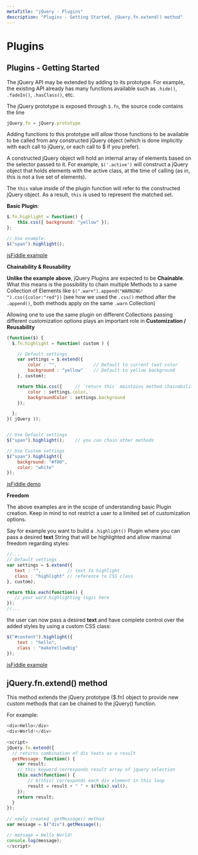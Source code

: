 ```yaml
---
metaTitle: "jQuery - Plugins"
description: "Plugins - Getting Started, jQuery.fn.extend() method"
---
```


# Plugins



## Plugins - Getting Started


The jQuery API may be extended by adding to its prototype. For example, the existing API already has many functions available such as `.hide()`, `.fadeIn()`, `.hasClass()`, etc.

The jQuery prototype is exposed through `$.fn`, the source code contains the line

```js
jQuery.fn = jQuery.prototype

```

Adding functions to this prototype will allow those functions to be available to be called from any constructed jQuery object (which is done implicitly with each call to jQuery, or each call to $ if you prefer).

A constructed jQuery object will hold an internal array of elements based on the selector passed to it. For example, `$('.active')` will construct a jQuery object that holds elements with the active class, at the time of calling (as in, this is not a live set of elements).

The `this` value inside of the plugin function will refer to the constructed jQuery object. As a result, `this` is used to represent the matched set.

**Basic Plugin**:

```js
$.fn.highlight = function() {
    this.css({ background: "yellow" });
};

// Use example:
$("span").highlight();

```

[jsFiddle example](https://jsfiddle.net/chdtkgex/)

**Chainability & Reusability**

**Unlike the example above**, jQuery Plugins are expected to be **Chainable**.<br />
What this means is the possibility to chain multiple Methods to a same Collection of Elements like `$(".warn").append("WARNING! ").css({color:"red"})` (see how we used the `.css()` method after the `.append()`, both methods apply on the same `.warn` Collection)

Allowing one to use the same plugin on different Collections passing different customization options plays an important role in **Customization / Reusability**

```js
(function($) {
  $.fn.highlight = function( custom ) {

    // Default settings
    var settings = $.extend({
        color : "",              // Default to current text color
        background : "yellow"    // Default to yellow background
    }, custom);

    return this.css({     // `return this` maintains method chainability
        color : settings.color,
        backgroundColor : settings.background
    });

  };
}( jQuery ));


// Use Default settings
$("span").highlight();    // you can chain other methods

// Use Custom settings
$("span").highlight({
    background: "#f00",
    color: "white"
});

```

[jsFiddle demo](https://jsfiddle.net/chdtkgex/5/)

**Freedom**

The above examples are in the scope of understanding basic Plugin creation. Keep in mind  to not restrict a user to a limited set of customization options.

Say for example you want to build a `.highlight()` Plugin where you can pass a desired **text** String that will be highlighted and allow maximal freedom regarding styles:

```js
//...
// Default settings
var settings = $.extend({
   text : "",          // text to highlight
   class : "highlight" // reference to CSS class
}, custom);

return this.each(function() {
   // your word highlighting logic here
});
//...

```

the user can now pass a desired **text** and have complete control over the added styles by using a custom CSS class:

```js
$("#content").highlight({
    text : "hello",
    class : "makeYellowBig"
});

```

[jsFiddle example](https://jsfiddle.net/chdtkgex/3/)



## jQuery.fn.extend() method


This method extends the jQuery prototype ($.fn) object to provide new custom methods that can be chained to the jQuery() function.

For example:

```js
<div>Hello</div>
<div>World!</div>
 
<script>
jQuery.fn.extend({
  // returns combination of div texts as a result
  getMessage: function() {
    var result;
    // this keyword corresponds result array of jquery selection
    this.each(function() {
        // $(this) corresponds each div element in this loop
        result = result + " " + $(this).val();
    });
    return result;
  }
});
 
// newly created .getMessage() method
var message = $("div").getMessage();

// message = Hello World!
console.log(message); 
</script>

```

